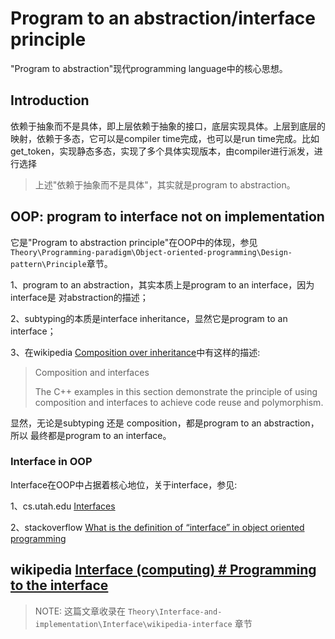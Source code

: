 # Program to an abstraction/interface principle

"Program to abstraction"现代programming language中的核心思想。

## Introduction

依赖于抽象而不是具体，即上层依赖于抽象的接口，底层实现具体。上层到底层的映射，依赖于多态，它可以是compiler time完成，也可以是run time完成。比如get_token，实现静态多态，实现了多个具体实现版本，由compiler进行派发，进行选择

> 上述"依赖于抽象而不是具体"，其实就是program to abstraction。



## OOP: program to interface not on implementation 

它是"Program to abstraction principle"在OOP中的体现，参见`Theory\Programming-paradigm\Object-oriented-programming\Design-pattern\Principle`章节。



1、program to an abstraction，其实本质上是program to an interface，因为interface是 对abstraction的描述；

2、subtyping的本质是interface inheritance，显然它是program to an interface；

3、在wikipedia [Composition over inheritance](https://en.wikipedia.org/wiki/Composition_over_inheritance)中有这样的描述: 

> Composition and interfaces
>
> The C++ examples in this section demonstrate the principle of using composition and interfaces to achieve code reuse and polymorphism.

 显然，无论是subtyping 还是 composition，都是program to an abstraction，所以 最终都是program to an interface。



### Interface in OOP

Interface在OOP中占据着核心地位，关于interface，参见:

1、cs.utah.edu [Interfaces](https://www.cs.utah.edu/~germain/PPS/Topics/interfaces.html) 

2、stackoverflow [What is the definition of “interface” in object oriented programming](https://stackoverflow.com/questions/2866987/what-is-the-definition-of-interface-in-object-oriented-programming)



## wikipedia [Interface (computing) # Programming to the interface](https://en.wikipedia.org/wiki/Interface_(computing)#Programming_to_the_interface)

> NOTE: 这篇文章收录在 `Theory\Interface-and-implementation\Interface\wikipedia-interface` 章节